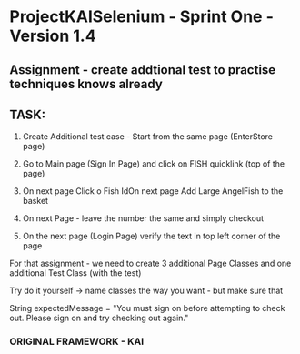 # ProjectKAISelenium - Sprint One -Version 1.4


## Assignment - create addtional test to practise techniques knows already
## TASK:

1. Create Additional test case - Start from the same page (EnterStore page)

2. Go to Main page (Sign In Page) and click on FISH quicklink (top of the page)

3. On next page Click o Fish IdOn next page Add Large AngelFish to the basket

4. On next Page - leave the number the same and simply checkout 

5. On the next page (Login Page) verify the text in top left corner of the page


For that assignment - we need to create 3 additional Page Classes and one additional Test Class (with the test)

Try do it yourself -> name classes the way you want - but make sure that

String expectedMessage = "You must sign on before attempting to check out. Please sign on and try checking out again."




### ORIGINAL FRAMEWORK - KAI

